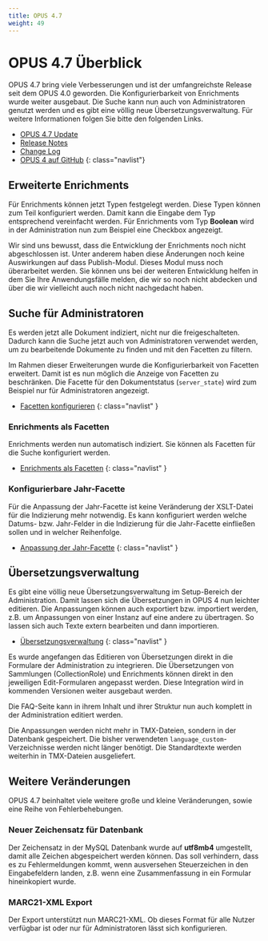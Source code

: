 ```yaml
---
title: OPUS 4.7
weight: 49
---
```


# OPUS 4.7 Überblick

OPUS 4.7 bring viele Verbesserungen und ist der umfangreichste Release seit dem OPUS 4.0 geworden.
Die Konfigurierbarkeit von Enrichments wurde weiter ausgebaut. Die Suche kann nun auch von 
Administratoren genutzt werden und es gibt eine völlig neue Übersetzungsverwaltung. Für weitere
Informationen folgen Sie bitte den folgenden Links. 

* [OPUS 4.7 Update](update/update47.html)
* [Release Notes](https://github.com/OPUS4/application/blob/4.7/RELEASE_NOTES.md)
* [Change Log](https://github.com/OPUS4/application/blob/4.7/CHANGES.md)
* [OPUS 4 auf GitHub](https://github.com/OPUS4/application)
{: class="navlist"}

## Erweiterte Enrichments

Für Enrichments können jetzt Typen festgelegt werden. Diese Typen können zum Teil konfiguriert 
werden. Damit kann die Eingabe dem Typ entsprechend vereinfacht werden. Für Enrichments vom 
Typ __Boolean__ wird in der Administration nun zum Beispiel eine Checkbox angezeigt.

<p class="info">
Wir sind uns bewusst, dass die Entwicklung der Enrichments noch nicht abgeschlossen ist. Unter 
anderem haben diese Änderungen noch keine Auswirkungen auf dass Publish-Modul. Dieses Modul muss
noch überarbeitet werden. Sie können uns bei der weiteren Entwicklung helfen in dem Sie Ihre 
Anwendungsfälle melden, die wir so noch nicht abdecken und über die wir vielleicht auch noch 
nicht nachgedacht haben.   
</p> 

## Suche für Administratoren

Es werden jetzt alle Dokument indiziert, nicht nur die freigeschalteten. Dadurch kann die Suche
jetzt auch von Administratoren verwendet werden, um zu bearbeitende Dokumente zu finden und mit
den Facetten zu filtern.

Im Rahmen dieser Erweiterungen wurde die Konfigurierbarkeit von Facetten erweitert. Damit ist es
nun möglich die Anzeige von Facetten zu beschränken. Die Facette für den Dokumentstatus 
(`server_state`) wird zum Beispiel nur für Administratoren angezeigt.  

* [Facetten konfigurieren](search/facets.html)
{: class="navlist" }

### Enrichments als Facetten

Enrichments werden nun automatisch indiziert. Sie können als Facetten für die Suche konfiguriert 
werden. 

* [Enrichments als Facetten](search/enrichment.html)
{: class="navlist" }
 
### Konfigurierbare Jahr-Facette

Für die Anpassung der Jahr-Facette ist keine Veränderung der XSLT-Datei für die Indizierung mehr 
notwendig. Es kann konfiguriert werden welche Datums- bzw. Jahr-Felder in die Indizierung für die
Jahr-Facette einfließen sollen und in welcher Reihenfolge.

* [Anpassung der Jahr-Facette](search/yearfacet.html)
{: class="navlist" }  

## Übersetzungsverwaltung

Es gibt eine völlig neue Übersetzungsverwaltung im Setup-Bereich der Administration. Damit
lassen sich die Übersetzungen in OPUS 4 nun leichter editieren. Die Anpassungen können auch
exportiert bzw. importiert werden, z.B. um Anpassungen von einer Instanz auf eine andere zu
übertragen. So lassen sich auch Texte extern bearbeiten und dann importieren. 

* [Übersetzungsverwaltung](translatiop/index.html)
{: class="navlist" }
 
Es wurde angefangen das Editieren von Übersetzungen direkt in die Formulare der Administration
zu integrieren. Die Übersetzungen von Sammlungen (CollectionRole) und Enrichments können direkt 
in den jeweiligen Edit-Formularen angepasst werden. Diese Integration wird in kommenden Versionen
weiter ausgebaut werden.

Die FAQ-Seite kann in ihrem Inhalt und ihrer Struktur nun auch komplett in der Administration 
editiert werden. 

Die Anpassungen werden nicht mehr in TMX-Dateien, sondern in der Datenbank gespeichert. Die bisher
verwendeten  `language_custom`-Verzeichnisse werden nicht länger benötigt. Die Standardtexte 
werden weiterhin in TMX-Dateien ausgeliefert.
 
## Weitere Veränderungen

OPUS 4.7 beinhaltet viele weitere große und kleine Veränderungen, sowie eine Reihe von 
Fehlerbehebungen.

### Neuer Zeichensatz für Datenbank

Der Zeichensatz in der MySQL Datenbank wurde auf __utf8mb4__ umgestellt, damit alle Zeichen 
abgespeichert werden können. Das soll verhindern, dass es zu Fehlermeldungen kommt, wenn 
ausversehen Steuerzeichen in den Eingabefeldern landen, z.B. wenn eine Zusammenfassung in ein
Formular hineinkopiert wurde. 

### MARC21-XML Export

Der Export unterstützt nun MARC21-XML. Ob dieses Format für alle Nutzer verfügbar ist oder nur
für Administratoren lässt sich konfigurieren. 
